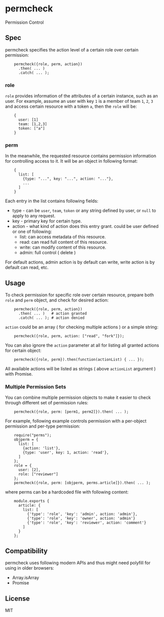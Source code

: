 # permcheck

Permission Control


## Spec

permcheck specifies the action level of a certain role over certain permission:

```
    permcheck({role, perm, action})
      .then( ... )
      .catch( ... );
```

### role

`role` provides information of the attributes of a certain instance, such as an user. For example, assume an user with key `1` is a member of team `1`, `2`, `3` and access certain resource with a token `a`, then the `role` will be:

```
    {
      user: [1]
      team: [1,2,3]
      token: ["a"]
    }
```
 
### perm 

In the meanwhile, the requested resource contains permission information for controlling access to it. It will be an object in following format:

```
    {
      list: [
        {type: "...", key: "...", action: "..."},
        ...
      ]
    }
```

Each entry in the list contains following fields:

 * type - can be `user`, `team`, `token` or any string defined by user, or `null` to apply to any request.
 * key - primary key for certain type.
 * action - what kind of action does this entry grant. could be user defined or one of following:
   - list: can access metadata of this resource.
   - read: can read full content of this resource.
   - write: can modify content of this resource.
   - admin: full control ( delete )

For default actions, admin action is by default can write, write action is by default can read, etc.


## Usage

To check permission for specific role over certain resource, prepare both `role` and `perm` object, and check for desired action:

```
    permcheck({role, perm, action})
      .then( ... )   # action granted
      .catch( ... ); # action denied
```

`action` could be an array ( for checking multiple actions ) or a simple string:

```
    permcheck({role, perm, action: ["read", "fork"]});
```

You can also ignore the `action` parameter at all for listing all granted actions for certain object:

```
    permcheck({role, perm}).then(function(actionList) { ... });
```

All available actions will be listed as strings ( above `actionList` argument ) with Promise.


### Multiple Permission Sets

You can combine multiple permission objects to make it easier to check through different set of permission rules:

```
    permcheck({role, perm: [perm1, perm2]}).then( ... );
```

For example, following example controls permission with a per-object permission and per-type permission:

```
    require("perms");
    objperm = {
      list: [
        {action: 'list'},
        {type: 'user', key: 1, action: 'read'},
      ]
    };
    role = {
      user: [2],
      role: ["reviewer"]
    };
    permcheck({role, perm: [objperm, perms.article]}).then( ... );
```

where perms can be a hardcoded file with following content:

```
    module.exports {
      article: {
        list: [
          {'type': 'role', 'key': 'admin', action: 'admin'},
          {'type': 'role', 'key': 'owner', action: 'admin'}
          {'type': 'role', 'key': 'reviewer', action: 'comment'}
        ]
      }
    };
```


## Compatibility

permcheck uses following modern APIs and thus might need polyfill for using in older browsers:

 * Array.isArray
 * Promise


## License

MIT
